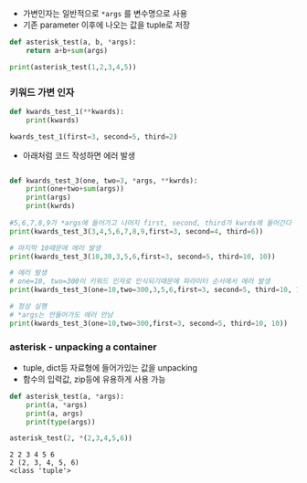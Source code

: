 - 가변인자는 일반적으로 `*args` 를 변수명으로 사용
- 기존 parameter 이후에 나오는 값을 tuple로 저장

```python
def asterisk_test(a, b, *args):
	return a+b+sum(args)

print(asterisk_test(1,2,3,4,5))
```


### 키워드 가변 인자

```python
def kwards_test_1(**kwards):
	print(kwards)

kwards_test_1(first=3, second=5, third=2)
```


- 아래처럼 코드 작성하면 에러 발생
```python

def kwards_test_3(one, two=3, *args, **kwrds):
    print(one+two+sum(args))
    print(args)
    print(kwrds)
    
#5,6,7,8,9가 *args에 들어가고 나머지 first, second, third가 kwrds에 들어간다
print(kwards_test_3(3,4,5,6,7,8,9,first=3, second=4, third=6))  

# 마지막 10때문에 에러 발생
print(kwards_test_3(10,30,3,5,6,first=3, second=5, third=10, 10))

# 에러 발생
# one=10, two=300이 키워드 인자로 인식되기때문에 파라미터 순서에서 에러 발생
print(kwards_test_3(one=10,two=300,3,5,6,first=3, second=5, third=10, 10))

# 정상 실행
# *args는 안들어가도 에러 안남 
print(kwards_test_3(one=10,two=300,first=3, second=5, third=10, 10))

```


### asterisk - unpacking a container
- tuple, dict등 자료형에 들어가있는 값을 unpacking
- 함수의 입력값, zip등에 유용하게 사용 가능
```python
def asterisk_test(a, *args):
    print(a, *args)
    print(a, args)
    print(type(args))

asterisk_test(2, *(2,3,4,5,6))
```

```
2 2 3 4 5 6
2 (2, 3, 4, 5, 6)
<class 'tuple'>
```